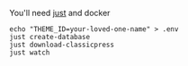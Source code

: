 You'll need [just](https://github.com/casey/just#installation) and docker

``` shell
echo "THEME_ID=your-loved-one-name" > .env
just create-database
just download-classicpress
just watch
```
